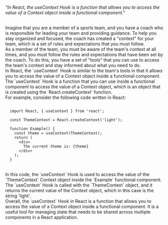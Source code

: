 _"In React, the useContext Hook is a function that allows you to access the value of a Context object inside a functional component."_

<br/>
Imagine that you are a member of a sports team, and you have a coach who is responsible for leading your team and providing guidance. To help you stay organized and focused, the coach has created a "context" for your team, which is a set of rules and expectations that you must follow.

<br/>
As a member of the team, you must be aware of the team's context at all times, and you must follow the rules and expectations that have been set by the coach. To do this, you have a set of "tools" that you can use to access the team's context and stay informed about what you need to do.

<br/>
In React, the `useContext` Hook is similar to the team's tools in that it allows you to access the value of a Context object inside a functional component. The `useContext` Hook is a function that you can use inside a functional component to access the value of a Context object, which is an object that is created using the `React.createContext` function.

<br/>
For example, consider the following code written in React:

```

  import React, { useContext } from 'react';

  const ThemeContext = React.createContext('light');

  function Example() {
    const theme = useContext(ThemeContext);
    return (
      <div>
        The current theme is: {theme}
      </div>
    );
  }

```

<br/>
In this code, the `useContext` Hook is used to access the value of the `ThemeContext` Context object inside the `Example` functional component. The `useContext` Hook is called with the `ThemeContext` object, and it returns the current value of the Context object, which in this case is the string 'light'.

<br/>
Overall, the `useContext` Hook in React is a function that allows you to access the value of a Context object inside a functional component. It is a useful tool for managing state that needs to be shared across multiple components in a React application.
